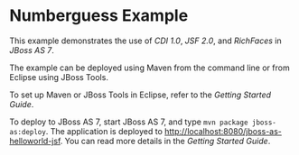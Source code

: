 Numberguess Example
===================

This example demonstrates the use of *CDI 1.0*, *JSF 2.0*, and *RichFaces* in *JBoss AS 7*.

The example can be deployed using Maven from the command line or from Eclipse using
JBoss Tools.

To set up Maven or JBoss Tools in Eclipse, refer to the _Getting Started Guide_.

To deploy to JBoss AS 7, start JBoss AS 7, and type `mvn package jboss-as:deploy`. 
The application is deployed to <http://localhost:8080/jboss-as-helloworld-jsf>. You
can read more details in the _Getting Started Guide_.